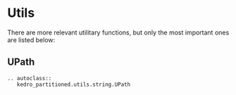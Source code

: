 # Utils

There are more relevant utilitary functions, but only the most important ones
are listed below:

## UPath

```{eval-rst}
.. autoclass::
   kedro_partitioned.utils.string.UPath
```
